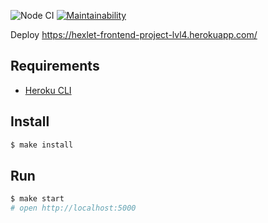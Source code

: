 ![Node CI](https://github.com/irestone/frontend-project-lvl4/workflows/Node%20CI/badge.svg) [![Maintainability](https://api.codeclimate.com/v1/badges/92e15718e4197f8da373/maintainability)](https://codeclimate.com/github/irestone/frontend-project-lvl4/maintainability)

Deploy https://hexlet-frontend-project-lvl4.herokuapp.com/

## Requirements

* [Heroku CLI](https://devcenter.heroku.com/articles/heroku-cli)

## Install

```sh
$ make install
```

## Run

```sh
$ make start
# open http://localhost:5000
```
